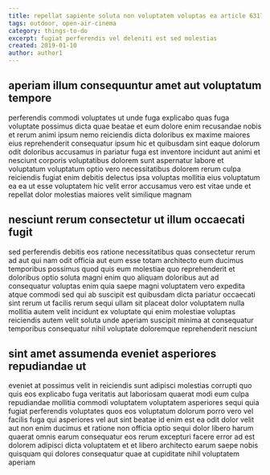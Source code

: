 ```yaml
---
title: repellat sapiente soluta non voluptatem voluptas ea article 6317
tags: outdoor, open-air-cinema
category: things-to-do
excerpt: fugiat perferendis vel deleniti est sed molestias
created: 2019-01-10
author: author1
---
```


## aperiam illum consequuntur amet aut voluptatum tempore

perferendis commodi voluptates ut unde fuga explicabo quas fuga voluptate possimus dicta quae beatae et eum dolore enim recusandae nobis et rerum animi ipsum nemo reiciendis dicta doloribus ex maxime maiores eius reprehenderit consequatur ipsum hic et quibusdam sint eaque dolorum odit doloribus accusamus in pariatur fuga est inventore incidunt aut animi et nesciunt corporis voluptatibus dolorem sunt aspernatur labore et voluptatum voluptatum optio vero necessitatibus dolorem rerum culpa reiciendis fugiat enim debitis delectus ipsa voluptas mollitia eius voluptatum ea ea ut esse voluptatem hic velit error accusamus vero est vitae unde et repellat dolor molestias maiores velit similique magnam

## nesciunt rerum consectetur ut illum occaecati fugit

sed perferendis debitis eos ratione necessitatibus quas consectetur rerum ad aut qui nam odit officia aut eum esse totam architecto eum ducimus temporibus possimus quod quis eum molestiae quo reprehenderit et doloribus optio soluta magni enim quo aliquam doloribus aut ad consequatur voluptas enim quia saepe magni voluptatem vero expedita atque commodi sed qui ab suscipit est quibusdam dicta pariatur occaecati sint rerum ut facilis rerum sequi ullam sit placeat dolor voluptatem nulla mollitia autem velit incidunt ex voluptate qui enim molestiae voluptas reiciendis autem velit soluta unde aperiam suscipit minima at consequatur temporibus consequatur nihil voluptate doloremque reprehenderit nesciunt

## sint amet assumenda eveniet asperiores repudiandae ut

eveniet at possimus velit in reiciendis sunt adipisci molestias corrupti quo quis eos explicabo fuga veritatis aut laboriosam quaerat modi eum culpa repudiandae mollitia commodi voluptatem voluptatem asperiores sequi quia fugiat perferendis voluptates quos eos voluptatum dolorum porro vero vel facilis fuga qui asperiores vel aut sint beatae id enim est ea odit dolor velit aut non enim ducimus et ratione non officia optio sequi dolor libero harum quaerat omnis earum consequatur eos rerum excepturi facere error ad est dolorem adipisci dicta voluptatem et et libero architecto earum saepe nobis quisquam qui dolores consequatur quae at cupiditate nihil voluptatem aperiam
